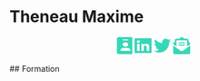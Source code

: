 # Theneau Maxime
<p align="center">
  <a href="https://maximethe.github.io/" target="blank"><img  src="images/github/envelope-open-text-solid.svg" alt="maximethe" height="30" width="30" /></a>
  <a href="https://linkedin.com/in/theneau maxime" target="blank"><img src="images/github/linkedin-brands.svg" alt="maximethe" height="30" width="30" /></a>
  <a href="https://twitter.com/maximethe" target="blank"><img src="images/github/twitter-brands.svg" alt="maximethe" height="30" width="30" /></a>
<a href="mailto:maxime.t@maximemotivationplusplus.fr" target="blank"><img  src="images/github/a.svg" alt="theneau maxime" height="30" width="30" /></a>
</p>
## Formation
